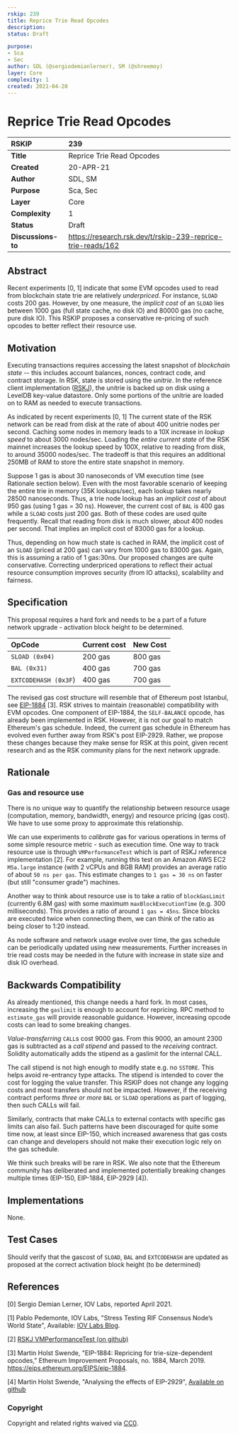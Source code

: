 ```yaml
---
rskip: 239
title: Reprice Trie Read Opcodes 
description: 
status: Draft

purpose:
- Sca 
- Sec
author: SDL (@sergiodemianlerner), SM (@shreemoy)
layer: Core
complexity: 1
created: 2021-04-20
---
```

# Reprice Trie Read Opcodes

|RSKIP          |239        |
| :------------ |:-------------|
|**Title**      |Reprice Trie Read Opcodes |
|**Created**    |20-APR-21 |
|**Author**     |SDL, SM|
|**Purpose**    |Sca, Sec|
|**Layer**      |Core|
|**Complexity** |1|
|**Status**     |Draft|
|**Discussions-to** | https://research.rsk.dev/t/rskip-239-reprice-trie-reads/162  |

## Abstract
Recent experiments [0, 1] indicate that some EVM opcodes used to read from blockchain state trie are relatively *underpriced*. For instance, `SLOAD` costs 200 gas. However, by one measure, the *implicit cost* of an `SLOAD` lies between 1000 gas (full state cache, no disk IO) and 80000 gas (no cache, pure disk IO). This RSKIP proposes a conservative re-pricing of such opcodes to better reflect their resource use.

## Motivation

Executing transactions requires accessing the latest snapshot of *blockchain state* -- this includes account balances, nonces, contract code, and contract storage. In RSK, state is stored using the *unitrie*. In the reference client implementation ([RSKJ](https://github.com/rsksmart/rskj)), the unitrie is backed up on disk using a LevelDB key-value datastore. Only some portions of the unitrie are loaded on to RAM as needed to execute transactions.

As indicated by recent experiments [0, 1] The current state of the RSK network can be read from disk at the rate of about 400 unitrie nodes per second.  Caching some nodes in memory leads to a 10X increase in *lookup speed*  to about 3000 nodes/sec. Loading the *entire current state* of the RSK mainnet increases the lookup speed by 100X, relative to reading from disk, to around 35000 nodes/sec. The tradeoff is that this requires an additional 250MB of RAM to store the entire state snapshot in memory.

Suppose 1 gas is about 30 nanoseconds of VM execution time (see Rationale section below). Even with the most favorable scenario of keeping the entire trie in memory (35K lookups/sec),  each lookup takes nearly 28500 nanoseconds. Thus, a trie node lookup has an *implicit cost* of about 950 gas (using 1 gas = 30 ns). However, the current cost of `BAL` is 400 gas while a `SLOAD` costs just 200 gas. Both of these codes are used quite frequently. Recall that reading from disk is much slower, about 400 nodes per second. That implies an implicit cost of 83000 gas for a lookup.

Thus, depending on how much state is cached in RAM, the implicit cost of an `SLOAD` (priced at 200 gas) can vary from 1000 gas to 83000 gas. Again, this is assuming a ratio of 1 gas:30ns. Our proposed changes are quite conservative. Correcting underpriced operations to reflect their actual resource consumption improves security (from IO attacks), scalability and fairness.

## Specification

This proposal requires a hard fork and needs to be a part of a future network upgrade - activation block height to be determined.

|OpCode         |Current cost | New Cost |
| :------------ |:------------|:----     |
| `SLOAD (0x04)`  | 200 gas | 800 gas |
| `BAL (0x31)` | 400 gas | 700 gas |
| `EXTCODEHASH (0x3F`) |400 gas | 700 gas |


The revised gas cost structure will resemble that of Ethereum post Istanbul, see [EIP-1884](https://eips.ethereum.org/EIPS/eip-1884) [3]. RSK strives to maintain (reasonable) compatibility with EVM opcodes. One component of EIP-1884, the `SELF-BALANCE` opcode, has already been implemented in RSK. However, it is not our goal to match Ethereum's gas schedule. Indeed, the current gas schedule in Ethereum has evolved even further away from RSK's post EIP-2929. Rather, we propose these changes because they make sense for RSK at this point, given recent research and as the RSK community plans for the next network upgrade.

## Rationale

### Gas and resource use
There is no unique way to quantify the relationship between resource usage (computation, memory, bandwidth, energy) and resource pricing (gas cost). We have to use some proxy to approximate this relationship. 

We can use experiments to *calibrate* gas for various operations in terms of some simple resource metric - such as execution time. One way to track resource use is through `VMPerformanceTest` which is part of RSKJ reference implementation [2]. For example, running this test on an Amazon AWS EC2 `M5a.large` instance (with 2 vCPUs and 8GB RAM) provides an average ratio of about `50 ns per gas`. This estimate changes to `1 gas = 30 ns` on faster (but still "consumer grade") machines.

Another way to think about resource use is to take a ratio of `blockGasLimit` (currently 6.8M gas) with some maximum `maxBlockExecutionTime` (e.g. 300 milliseconds). This provides a ratio of around `1 gas = 45ns`. Since blocks are executed twice when connecting them, we can think of the ratio as being closer to 1:20 instead.

As node software and network usage evolve over time, the gas schedule can be periodically updated using new measurements. Further increases in trie read costs may be needed in the future with increase in state size and disk IO overhead.

## Backwards Compatibility

As already mentioned, this change needs a hard fork. In most cases, increasing the `gaslimit` is enough to account for repricing. RPC method to `estimate_gas` will provide reasonable guidance. However, increasing opcode costs can lead to some breaking changes.

*Value-transferring* `CALL`s cost 9000 gas. From this 9000, an amount 2300 gas is subtracted as a *call stipend* and passed to the *receiving* contract. Solidity automatically adds the stipend as a gaslimit for the internal CALL.

The call stipend is not high enough to modify state e.g. no `SSTORE`. This helps avoid re-entrancy type attacks. The stipend is intended to cover the cost for logging the value transfer. This RSKIP does not change any logging costs and most transfers should not be impacted. However, if the receiving contract performs *three or more*  `BAL` or `SLOAD` operations as part of logging, then such CALLs will fail.

Similarly, contracts that make CALLs to external contacts with specific gas limits can also fail. Such patterns have been discouraged for quite some time now, at least since EIP-150, which increased awareness that gas costs can change  and developers should not make their execution logic rely on the gas schedule. 

We think such breaks will be rare in RSK. We also note that the Ethereum community has deliberated and implemented potentially breaking changes multiple times (EIP-150, EIP-1884, EIP-2929 [4]).

## Implementations

None.

## Test Cases

Should verify that the gascost of `SLOAD`, `BAL` and `EXTCODEHASH` are updated as proposed at the correct activation block height (to be determined)

## References

[0] Sergio Demian Lerner, IOV Labs, reported April 2021.

[1] Pablo Pedemonte, IOV Labs, "Stress Testing RIF Consensus Node’s World State", Available: [IOV Labs Blog](https://blog.rsk.co/noticia/stress-testing-ethereums-world-state/).

[2] [RSKJ VMPerformanceTest (on github)](https://github.com/rsksmart/rskj/blob/9a56ee28c8aae31c8bda1334e44124f83d135956/rskj-core/src/test/java/co/rsk/vm/VMPerformanceTest.java)

[3] Martin Holst Swende, "EIP-1884: Repricing for trie-size-dependent opcodes," Ethereum Improvement Proposals, no. 1884, March 2019. https://eips.ethereum.org/EIPS/eip-1884.

[4] Martin Holst Swende, "Analysing the effects of EIP-2929", [Available on github](https://github.com/holiman/eip2929-stats)

### Copyright

Copyright and related rights waived via [CC0](https://creativecommons.org/publicdomain/zero/1.0/).